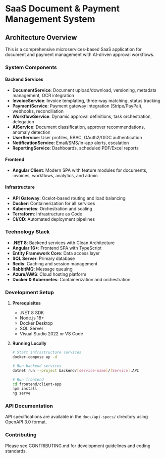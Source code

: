 # SaaS Document & Payment Management System

## Architecture Overview

This is a comprehensive microservices-based SaaS application for document and payment management with AI-driven approval workflows.

### System Components

#### Backend Services
- **DocumentService**: Document upload/download, versioning, metadata management, OCR integration
- **InvoiceService**: Invoice templating, three-way matching, status tracking  
- **PaymentService**: Payment gateway integration (Stripe/PayPal), webhooks, reconciliation
- **WorkflowService**: Dynamic approval definitions, task orchestration, delegation
- **AIService**: Document classification, approver recommendations, anomaly detection
- **UserService**: User profiles, RBAC, OAuth2/OIDC authentication
- **NotificationService**: Email/SMS/in-app alerts, escalation
- **ReportingService**: Dashboards, scheduled PDF/Excel reports

#### Frontend
- **Angular Client**: Modern SPA with feature modules for documents, invoices, workflows, analytics, and admin

#### Infrastructure
- **API Gateway**: Ocelot-based routing and load balancing
- **Docker**: Containerization for all services
- **Kubernetes**: Orchestration and scaling
- **Terraform**: Infrastructure as Code
- **CI/CD**: Automated deployment pipelines

### Technology Stack

- **.NET 8**: Backend services with Clean Architecture
- **Angular 16+**: Frontend SPA with TypeScript
- **Entity Framework Core**: Data access layer
- **SQL Server**: Primary database
- **Redis**: Caching and session management
- **RabbitMQ**: Message queuing
- **Azure/AWS**: Cloud hosting platform
- **Docker & Kubernetes**: Containerization and orchestration

### Development Setup

1. **Prerequisites**
   - .NET 8 SDK
   - Node.js 18+
   - Docker Desktop
   - SQL Server
   - Visual Studio 2022 or VS Code

2. **Running Locally**
   ```bash
   # Start infrastructure services
   docker-compose up -d
   
   # Run backend services
   dotnet run --project backend/[service-name]/[Service].API
   
   # Run frontend
   cd frontend/client-app
   npm install
   ng serve
   ```

### API Documentation

API specifications are available in the `docs/api-specs/` directory using OpenAPI 3.0 format.

### Contributing

Please see CONTRIBUTING.md for development guidelines and coding standards.
